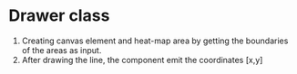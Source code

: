  # Drawer class
 1. Creating canvas element and heat-map area by getting the boundaries of the areas as input.
 2. After drawing the line, the component emit the coordinates [x,y]